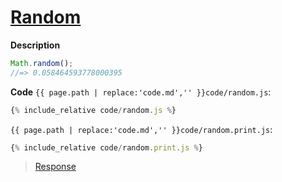 # [Random](code.zip)

**Description**

```js
Math.random();
//=> 0.058464593778000395
```

**Code**
`{{ page.path | replace:'code.md','' }}code/random.js`:

```js
{% include_relative code/random.js %}
```

`{{ page.path | replace:'code.md','' }}code/random.print.js`:

```js
{% include_relative code/random.print.js %}
```

> [Response](response/random.js)
